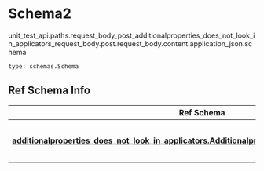 # Schema2
unit_test_api.paths.request_body_post_additionalproperties_does_not_look_in_applicators_request_body.post.request_body.content.application_json.schema
```
type: schemas.Schema
```

## Ref Schema Info
Ref Schema | Input Type | Output Type
---------- | ---------- | -----------
[**additionalproperties_does_not_look_in_applicators.AdditionalpropertiesDoesNotLookInApplicators**](../../../../../../components/schema/additionalproperties_does_not_look_in_applicators.md) | [additionalproperties_does_not_look_in_applicators.AdditionalpropertiesDoesNotLookInApplicatorsDictInput](../../../../../../components/schema/additionalproperties_does_not_look_in_applicators.md#additionalpropertiesdoesnotlookinapplicatorsdictinput), [additionalproperties_does_not_look_in_applicators.AdditionalpropertiesDoesNotLookInApplicatorsDict](../../../../../../components/schema/additionalproperties_does_not_look_in_applicators.md#additionalpropertiesdoesnotlookinapplicatorsdict), str, datetime.date, datetime.datetime, uuid.UUID, int, float, bool, None, list, tuple, bytes, io.FileIO, io.BufferedReader | [additionalproperties_does_not_look_in_applicators.AdditionalpropertiesDoesNotLookInApplicatorsDict](../../../../../../components/schema/additionalproperties_does_not_look_in_applicators.md#additionalpropertiesdoesnotlookinapplicatorsdict), str, float, int, bool, None, tuple, bytes, io.FileIO
